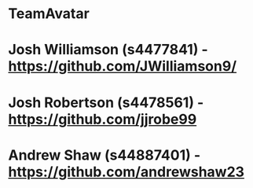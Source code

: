 # TeamAvatar

# Josh Williamson (s4477841) - https://github.com/JWilliamson9/
# Josh Robertson (s4478561) - https://github.com/jjrobe99
# Andrew Shaw (s44887401) - https://github.com/andrewshaw23 